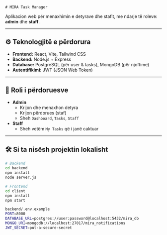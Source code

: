     # MIRA Task Manager

Aplikacion web për menaxhimin e detyrave dhe stafit, me ndarje të roleve: **admin** dhe **staff**.

---

## ⚙️ Teknologjitë e përdorura

- **Frontend:** React, Vite, Tailwind CSS
- **Backend:** Node.js + Express
- **Database:** PostgreSQL (për user & tasks), MongoDB (për njoftime)
- **Autentifikimi:** JWT (JSON Web Token)

---

## 👥 Roli i përdoruesve

- **Admin**
  - Krijon dhe menaxhon detyra
  - Krijon përdorues (staf)
  - Sheh `Dashboard`, `Tasks`, `Staff`
- **Staff**
  - Sheh vetëm `My Tasks` që i janë caktuar

---


## 🛠️ Si ta nisësh projektin lokalisht

```bash
# Backend
cd backend
npm install
node server.js

# Frontend
cd client
npm install
npm start

backend/.env.example
PORT=8000
DATABASE_URL=postgres://user:password@localhost:5432/mira_db
MONGO_URI=mongodb://localhost:27017/mira_notifications
JWT_SECRET=put-a-secure-secret
